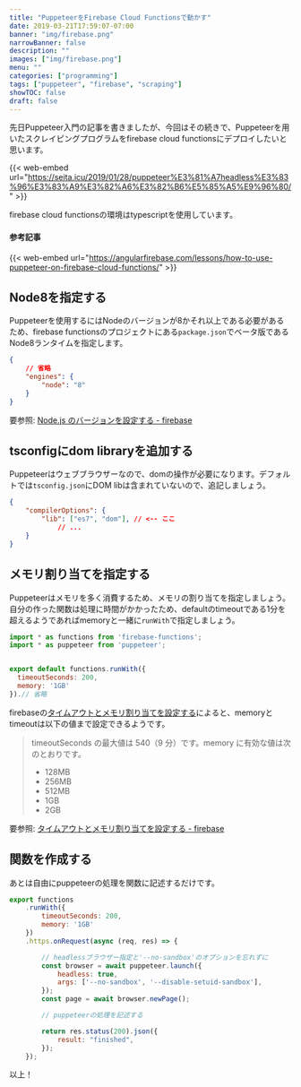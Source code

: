 ```yaml
---
title: "PuppeteerをFirebase Cloud Functionsで動かす"
date: 2019-03-21T17:59:07-07:00
banner: "img/firebase.png"
narrowBanner: false
description: ""
images: ["img/firebase.png"]
menu: ""
categories: ["programming"]
tags: ["puppeteer", "firebase", "scraping"]
showTOC: false
draft: false
---
```


先日Puppeteer入門の記事を書きましたが、今回はその続きで、Puppeteerを用いたスクレイピングプログラムをfirebase cloud functionsにデプロイしたいと思います。

<!--more-->

{{< web-embed url="https://seita.icu/2019/01/28/puppeteer%E3%81%A7headless%E3%83%96%E3%83%A9%E3%82%A6%E3%82%B6%E5%85%A5%E9%96%80/" >}}

firebase cloud functionsの環境はtypescriptを使用しています。

#### 参考記事
{{< web-embed url="https://angularfirebase.com/lessons/how-to-use-puppeteer-on-firebase-cloud-functions/" >}}

## Node8を指定する
Puppeteerを使用するにはNodeのバージョンが8かそれ以上である必要があるため、firebase functionsのプロジェクトにある`package.json`でベータ版であるNode8ランタイムを指定します。

```json
{
    // 省略
    "engines": {
        "node": "8"
    }
}
```

要参照: [Node.js のバージョンを設定する - firebase](https://firebase.google.com/docs/functions/manage-functions?hl=ja#set_nodejs_version)

## tsconfigにdom libraryを追加する

Puppeteerはウェブブラウザーなので、domの操作が必要になります。デフォルトでは`tsconfig.json`にDOM libは含まれていないので、追記しましょう。

```json
{
    "compilerOptions": {
        "lib": ["es7", "dom"], // <-- ここ
            // ...
    }
}
```

## メモリ割り当てを指定する
Puppeteerはメモリを多く消費するため、メモリの割り当てを指定しましょう。
自分の作った関数は処理に時間がかかったため、defaultのtimeoutである1分を超えるようであればmemoryと一緒に`runWith`で指定しましょう。

```javascript
import * as functions from 'firebase-functions';
import * as puppeteer from 'puppeteer';


export default functions.runWith({
  timeoutSeconds: 200,
  memory: '1GB'
}).// 省略

```

firebaseの[タイムアウトとメモリ割り当てを設定する](https://firebase.google.com/docs/functions/manage-functions?hl=ja#set_timeout_and_memory_allocation)によると、memoryとtimeoutは以下の値まで設定できるようです。

>timeoutSeconds の最大値は 540（9 分）です。memory に有効な値は次のとおりです。
>
>- 128MB
>- 256MB
>- 512MB
>- 1GB
>- 2GB

要参照: [タイムアウトとメモリ割り当てを設定する - firebase](https://firebase.google.com/docs/functions/manage-functions?hl=ja#set_timeout_and_memory_allocation)

## 関数を作成する

あとは自由にpuppeteerの処理を関数に記述するだけです。

```javascript
export functions
    .runWith({
        timeoutSeconds: 200,
        memory: '1GB'
    })
    .https.onRequest(async (req, res) => {

        // headlessブラウザー指定と'--no-sandbox'のオプションを忘れずに
        const browser = await puppeteer.launch({
            headless: true,
            args: ['--no-sandbox', '--disable-setuid-sandbox'],
        });
        const page = await browser.newPage();

        // puppeteerの処理を記述する

        return res.status(200).json({
            result: "finished",
        });
    });
```

以上！
